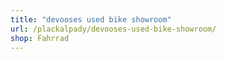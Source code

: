 ```yaml
---
title: "devooses used bike showroom"
url: /plackalpady/devooses-used-bike-showroom/
shop: Fahrrad
---
```

